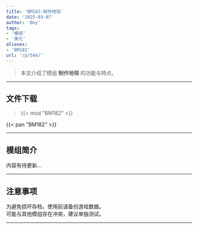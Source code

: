 ```yaml
---
title: 'BM182-制作地毯'
date: '2025-03-07'
author: 'Bny'
tags:
- '模组'
- '美化'
aliases:
- 'BM182'
url: '/p/544/'
---
```


> 本文介绍了模组 **制作地毯** 的功能与特点。

---

## 文件下载  

> {{< mod "BM182" >}}  

{{< pan "BM182" >}}  

---

## 模组简介

>  
内容有待更新...  

---

## 注意事项

>  
为避免损坏存档，使用前请备份游戏数据。  
可能与其他模组存在冲突，建议单独测试。  

---

